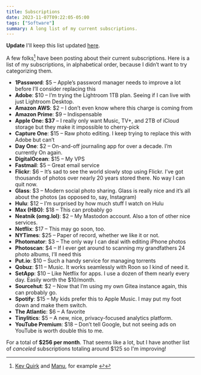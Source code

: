 ```yaml
---
title: Subscriptions
date: 2023-11-07T09:22:05-05:00
tags: ["Software"]
summary: A long list of my current subscriptions.
---
```


**Update** I'll keep this list updated [here](/subscriptions).

A few folks[^1] have been posting about their current subscriptions. Here is a list of my subscriptions, in alphabetical order, because I didn’t want to try categorizing them.

*   **1Password**: $5 – Apple’s password manager needs to improve a lot before I’ll consider replacing this
*   **Adobe**: $10 – I’m trying the Lightroom 1TB plan. Seeing if I can live with just Lightroom Desktop.
*   **Amazon AWS**: $2 – I don’t even know where this charge is coming from
*   **Amazon Prime**: $9 – Indispensable
*   **Apple One: $37** – I really only want Music, TV+, and 2TB of iCloud storage but they make it impossible to cherry-pick
*   **Capture One**: $15 – Raw photo editing. I keep trying to replace this with Adobe but can’t
*   **Day One**: $2 – On-and-off journaling app for over a decade. I’m currently On again.
*   **DigitalOcean**: $15 – My VPS
*   **Fastmail**: $5 – Great email service
*   **Flickr**: $6 – It’s sad to see the world slowly stop using Flickr. I’ve got thousands of photos over nearly 20 years stored there. No way I can quit now.
*   **Glass**: $3 – Modern social photo sharing. Glass is really nice and it’s all about the photos (as opposed to, say, Instagram)
*   **Hulu**: $12 – I’m surprised by how much stuff I watch on Hulu
*   **Max (HBO)**: $18 – This can probably go
*   **Neatnik (omg.lol)**: $2 – My Mastodon account. Also a ton of other nice services.
*   **Netflix**: $17 – This may go soon, too.
*   **NYTimes**: $25 – Paper of record, whether we like it or not.
*   **Photomator**: $3 – The only way I can deal with editing iPhone photos
*   **Photoscan**: $4 – If I ever get around to scanning my grandfathers 24 photo albums, I’ll need this
*   **Put.io**: $10 – Such a handy service for managing torrents
*   **Qobuz**: $11 – Music. It works seamlessly with Roon so I kind of need it.
*   **SetApp**: $10 – Like Netflix for apps. I use a dozen of them nearly every day. Easily worth the $10/month.
*   **Sourcehut**: $2 – Now that I’m using my own Gitea instance again, this can probably go.
*   **Spotify**: $15 – My kids prefer this to Apple Music. I may put my foot down and make them switch.
*   **The Atlantic**: $6 – A favorite
*   **Tinylitics**: $5 – A new, nice, privacy-focused analytics platform.
*   **YouTube Premium**: $18 – Don’t tell Google, but not seeing ads on YouTube is worth double this to me.

For a total of **$256 per month**. That seems like a lot, but I have another list of _canceled_ subscriptions totaling around $125 so I'm improving!


[^1]:  [Kev Quirk](https://kevquirk.com/on-subscriptions) and [Manu](https://manuelmoreale.com/on-subscriptions), for example [↩︎](https://rudimentarylathe.org/2023/11/subscriptions/#b4f25d54-0f78-4548-b8d3-ad77b2d53d84-link)

